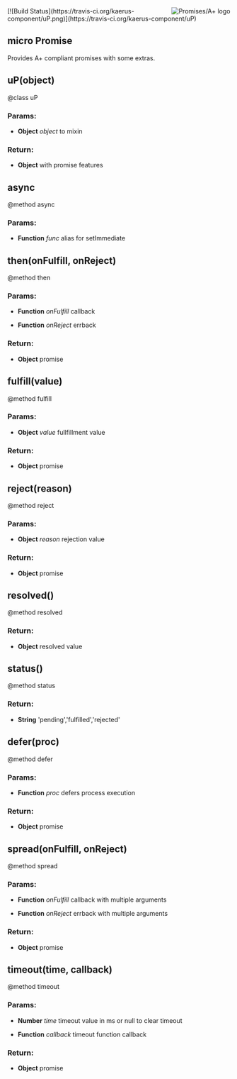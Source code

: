 <a href="http://promises-aplus.github.com/promises-spec">
    <img src="http://promises-aplus.github.com/promises-spec/assets/logo-small.png"
         align="right" alt="Promises/A+ logo" />
</a>
[![Build Status](https://travis-ci.org/kaerus-component/uP.png)](https://travis-ci.org/kaerus-component/uP)




<!-- Start index.js -->

## micro Promise

Provides A+ compliant promises with some extras.   

## uP(object)

@class uP

### Params: 

* **Object** *object* to mixin

### Return:

* **Object** with promise features

## async

@method async 

### Params: 

* **Function** *func* alias for setImmediate 

## then(onFulfill, onReject)

@method  then 

### Params: 

* **Function** *onFulfill* callback

* **Function** *onReject* errback 

### Return:

* **Object** promise

## fulfill(value)

@method fulfill 

### Params: 

* **Object** *value* fullfillment value

### Return:

* **Object** promise

## reject(reason)

@method reject 

### Params: 

* **Object** *reason* rejection value 

### Return:

* **Object** promise

## resolved()

@method resolved  

### Return:

* **Object** resolved value

## status()

@method status  

### Return:

* **String** 'pending','fulfilled','rejected'

## defer(proc)

@method defer 

### Params: 

* **Function** *proc* defers process execution 

### Return:

* **Object** promise

## spread(onFulfill, onReject)

@method spread 

### Params: 

* **Function** *onFulfill* callback with multiple arguments

* **Function** *onReject* errback with multiple arguments 

### Return:

* **Object** promise

## timeout(time, callback)

@method timeout 

### Params: 

* **Number** *time* timeout value in ms or null to clear timeout

* **Function** *callback* timeout function callback

### Return:

* **Object** promise

<!-- End index.js -->